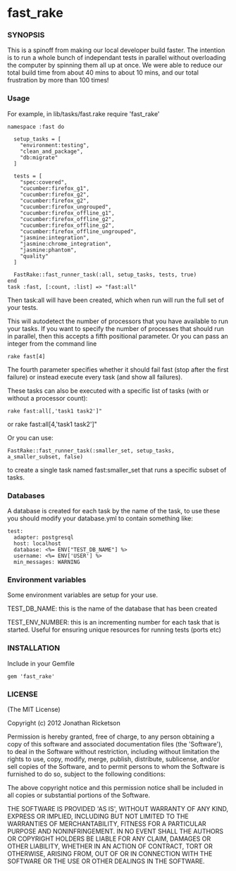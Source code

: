 fast_rake
=========

### SYNOPSIS

This is a spinoff from making our local developer build faster. The intention is to run a whole bunch of independant tests in parallel
without overloading the computer by spinning them all up at once. We were able to reduce our total build time from about 40 mins to about 10 mins, and our total frustration by more than 100 times!

### Usage
For example, in lib/tasks/fast.rake
    require 'fast_rake'

    namespace :fast do
      
      setup_tasks = [
        "environment:testing",
        "clean_and_package",
        "db:migrate"
      ]

      tests = [
        "spec:covered",
        "cucumber:firefox_g1",
        "cucumber:firefox_g2",
        "cucumber:firefox_g2",
        "cucumber:firefox_ungrouped",
        "cucumber:firefox_offline_g1",
        "cucumber:firefox_offline_g2",
        "cucumber:firefox_offline_g2",
        "cucumber:firefox_offline_ungrouped",
        "jasmine:integration",
        "jasmine:chrome_integration",
        "jasmine:phantom",
        "quality"
      ]
      
      FastRake::fast_runner_task(:all, setup_tasks, tests, true)
    end
    task :fast, [:count, :list] => "fast:all"
  
Then task:all will have been created, which when run will run the full set of your tests.

This will autodetect the number of processors that you have available to run your tasks. If you want to specify the number of processes that should run in parallel, then this accepts a fifth positional parameter. Or you can pass an integer from the command line

    rake fast[4]

The fourth parameter specifies whether it should fail fast (stop after the first failure) or instead execute every task (and show all failures).

These tasks can also be executed with a specific list of tasks (with or without a processor count):

    rake fast:all[,'task1 task2']"
or
    rake fast:all[4,'task1 task2']"

Or you can use:

    FastRake::fast_runner_task(:smaller_set, setup_tasks, a_smaller_subset, false)

to create a single task named fast:smaller_set that runs a specific subset of tasks.

### Databases
A database is created for each task by the name of the task, to use these you should modify your database.yml to contain something like:

    test:
      adapter: postgresql
      host: localhost
      database: <%= ENV["TEST_DB_NAME"] %>
      username: <%= ENV['USER'] %>
      min_messages: WARNING

### Environment variables
Some environment variables are setup for your use.

TEST_DB_NAME: this is the name of the database that has been created

TEST_ENV_NUMBER: this is an incrementing number for each task that is started. Useful for ensuring unique resources for running tests (ports etc)



### INSTALLATION
Include in your Gemfile

    gem 'fast_rake'


### LICENSE

(The MIT License)

Copyright (c) 2012 Jonathan Ricketson

Permission is hereby granted, free of charge, to any person obtaining
a copy of this software and associated documentation files (the
'Software'), to deal in the Software without restriction, including
without limitation the rights to use, copy, modify, merge, publish,
distribute, sublicense, and/or sell copies of the Software, and to
permit persons to whom the Software is furnished to do so, subject to
the following conditions:

The above copyright notice and this permission notice shall be
included in all copies or substantial portions of the Software.

THE SOFTWARE IS PROVIDED 'AS IS', WITHOUT WARRANTY OF ANY KIND,
EXPRESS OR IMPLIED, INCLUDING BUT NOT LIMITED TO THE WARRANTIES OF
MERCHANTABILITY, FITNESS FOR A PARTICULAR PURPOSE AND NONINFRINGEMENT.
IN NO EVENT SHALL THE AUTHORS OR COPYRIGHT HOLDERS BE LIABLE FOR ANY
CLAIM, DAMAGES OR OTHER LIABILITY, WHETHER IN AN ACTION OF CONTRACT,
TORT OR OTHERWISE, ARISING FROM, OUT OF OR IN CONNECTION WITH THE
SOFTWARE OR THE USE OR OTHER DEALINGS IN THE SOFTWARE.

